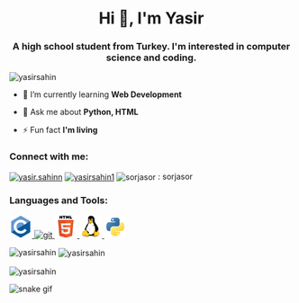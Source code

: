 <h1 align="center">Hi 👋, I'm Yasir</h1>
<h3 align="center">A high school student from Turkey. I'm interested in computer science and coding.</h3>

<p align="left"> <img src="https://komarev.com/ghpvc/?username=yasirsahin&label=Profile%20views&color=813d9c&style=plastic" alt="yasirsahin" /> </p>

- 🌱 I’m currently learning **Web Development**

- 💬 Ask me about **Python, HTML**

- ⚡ Fun fact **I'm living**

<h3 align="left">Connect with me:</h3>
<p align="left">
<a href="https://instagram.com/yasir.sahinn" target="blank"><img align="center" src="https://raw.githubusercontent.com/rahuldkjain/github-profile-readme-generator/master/src/images/icons/Social/instagram.svg" alt="yasir.sahinn" height="30" width="40" /></a>
<a href="https://www.youtube.com/c/yasirsahin1" target="blank"><img align="center" src="https://raw.githubusercontent.com/rahuldkjain/github-profile-readme-generator/master/src/images/icons/Social/youtube.svg" alt="yasirsahin1" height="30" width="40" /></a>
<img align="center" src="https://raw.githubusercontent.com/rahuldkjain/github-profile-readme-generator/master/src/images/icons/Social/discord.svg" alt="sorjasor" height="30" width="40" /> : sorjasor
</p>

<h3 align="left">Languages and Tools:</h3>
<p align="left"> <a href="https://www.cprogramming.com/" target="_blank" rel="noreferrer"> <img src="https://raw.githubusercontent.com/devicons/devicon/master/icons/c/c-original.svg" alt="c" width="40" height="40"/> </a> <a href="https://git-scm.com/" target="_blank" rel="noreferrer"> <img src="https://www.vectorlogo.zone/logos/git-scm/git-scm-icon.svg" alt="git" width="40" height="40"/> </a> <a href="https://www.w3.org/html/" target="_blank" rel="noreferrer"> <img src="https://raw.githubusercontent.com/devicons/devicon/master/icons/html5/html5-original-wordmark.svg" alt="html5" width="40" height="40"/> </a> <a href="https://www.linux.org/" target="_blank" rel="noreferrer"> <img src="https://raw.githubusercontent.com/devicons/devicon/master/icons/linux/linux-original.svg" alt="linux" width="40" height="40"/> </a> <a href="https://www.python.org" target="_blank" rel="noreferrer"> <img src="https://raw.githubusercontent.com/devicons/devicon/master/icons/python/python-original.svg" alt="python" width="40" height="40"/> </a> </p>

<p><img align="left" src="https://github-readme-stats.vercel.app/api/top-langs?username=yasirsahin&show_icons=true&theme=dark&locale=en&layout=compact" alt="yasirsahin" /></p>

<p>&nbsp;<img align="center" src="https://github-readme-stats.vercel.app/api?username=yasirsahin&show_icons=true&theme=dark&locale=en" alt="yasirsahin" /></p>

<p><img align="center" src="https://github-readme-streak-stats.herokuapp.com/?user=yasirsahin&theme=dark" alt="yasirsahin" /></p>

![snake gif](https://github.com/YasirSahin/YasirSahin/blob/output/github-contribution-grid-snake.gif)
